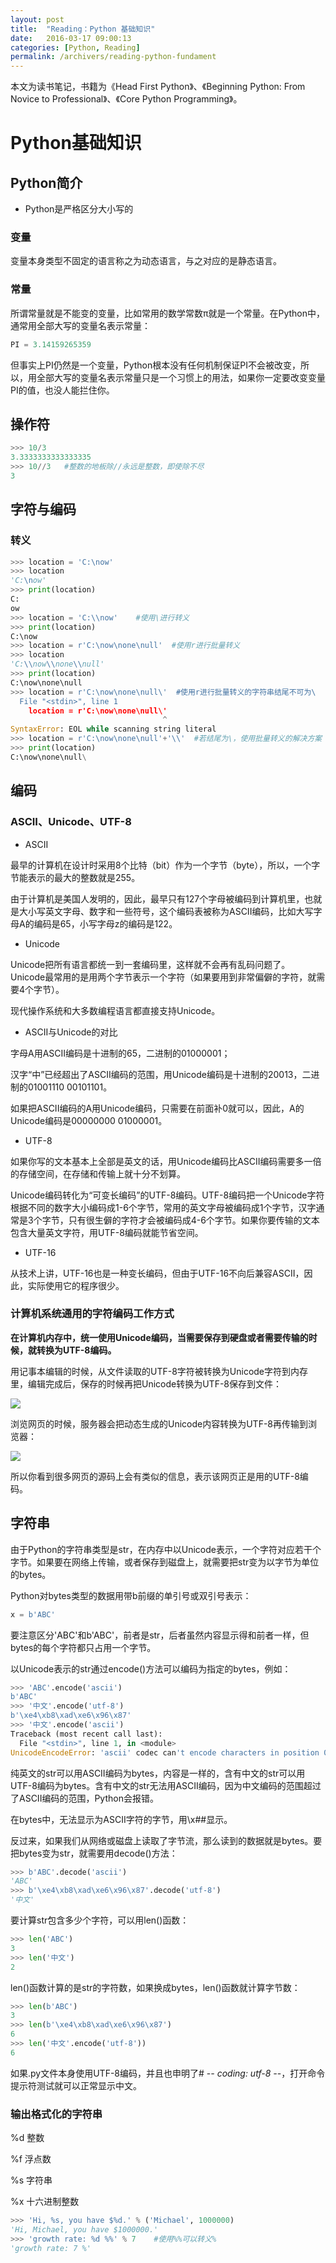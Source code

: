 ```yaml
---
layout: post
title:  "Reading：Python 基础知识"
date:   2016-03-17 09:00:13
categories: [Python, Reading]
permalink: /archivers/reading-python-fundament
---
```

本文为读书笔记，书籍为《Head First Python》、《Beginning Python: From Novice to Professional》、《Core Python Programming》。

# Python基础知识

##	Python简介

- Python是严格区分大小写的

### 变量

变量本身类型不固定的语言称之为动态语言，与之对应的是静态语言。

### 常量

所谓常量就是不能变的变量，比如常用的数学常数π就是一个常量。在Python中，通常用全部大写的变量名表示常量：

```python
PI = 3.14159265359
```

但事实上PI仍然是一个变量，Python根本没有任何机制保证PI不会被改变，所以，用全部大写的变量名表示常量只是一个习惯上的用法，如果你一定要改变变量PI的值，也没人能拦住你。

## 操作符

```python
>>> 10/3
3.3333333333333335
>>> 10//3   #整数的地板除//永远是整数，即使除不尽
3
```

## 字符与编码

### 转义

```python
>>> location = 'C:\now'
>>> location
'C:\now'
>>> print(location)
C:
ow
>>> location = 'C:\\now'    #使用\进行转义
>>> print(location)
C:\now
>>> location = r'C:\now\none\null'  #使用r进行批量转义
>>> location
'C:\\now\\none\\null'
>>> print(location)
C:\now\none\null
>>> location = r'C:\now\none\null\'  #使用r进行批量转义的字符串结尾不可为\
  File "<stdin>", line 1
    location = r'C:\now\none\null\'
                                  ^
SyntaxError: EOL while scanning string literal
>>> location = r'C:\now\none\null'+'\\'  #若结尾为\，使用批量转义的解决方案
>>> print(location)
C:\now\none\null\
```

## 编码

### ASCII、Unicode、UTF-8

- ASCII

最早的计算机在设计时采用8个比特（bit）作为一个字节（byte），所以，一个字节能表示的最大的整数就是255。

由于计算机是美国人发明的，因此，最早只有127个字母被编码到计算机里，也就是大小写英文字母、数字和一些符号，这个编码表被称为ASCII编码，比如大写字母A的编码是65，小写字母z的编码是122。

- Unicode

Unicode把所有语言都统一到一套编码里，这样就不会再有乱码问题了。
Unicode最常用的是用两个字节表示一个字符（如果要用到非常偏僻的字符，就需要4个字节）。

现代操作系统和大多数编程语言都直接支持Unicode。

- ASCII与Unicode的对比

字母A用ASCII编码是十进制的65，二进制的01000001；

汉字“中”已经超出了ASCII编码的范围，用Unicode编码是十进制的20013，二进制的01001110 00101101。

如果把ASCII编码的A用Unicode编码，只需要在前面补0就可以，因此，A的Unicode编码是00000000 01000001。

- UTF-8

如果你写的文本基本上全部是英文的话，用Unicode编码比ASCII编码需要多一倍的存储空间，在存储和传输上就十分不划算。

Unicode编码转化为“可变长编码”的UTF-8编码。UTF-8编码把一个Unicode字符根据不同的数字大小编码成1-6个字节，常用的英文字母被编码成1个字节，汉字通常是3个字节，只有很生僻的字符才会被编码成4-6个字节。如果你要传输的文本包含大量英文字符，用UTF-8编码就能节省空间。

- UTF-16

从技术上讲，UTF-16也是一种变长编码，但由于UTF-16不向后兼容ASCII，因此，实际使用它的程序很少。

### 计算机系统通用的字符编码工作方式

**在计算机内存中，统一使用Unicode编码，当需要保存到硬盘或者需要传输的时候，就转换为UTF-8编码。**

用记事本编辑的时候，从文件读取的UTF-8字符被转换为Unicode字符到内存里，编辑完成后，保存的时候再把Unicode转换为UTF-8保存到文件：

![](http://github.com/thegofind/thegofind.github.io/raw/master/img/00002.png)

浏览网页的时候，服务器会把动态生成的Unicode内容转换为UTF-8再传输到浏览器：

![](http://github.com/thegofind/thegofind.github.io/raw/master/img/00001.png)

所以你看到很多网页的源码上会有类似<meta charset="UTF-8" />的信息，表示该网页正是用的UTF-8编码。

## 字符串

由于Python的字符串类型是str，在内存中以Unicode表示，一个字符对应若干个字节。如果要在网络上传输，或者保存到磁盘上，就需要把str变为以字节为单位的bytes。

Python对bytes类型的数据用带b前缀的单引号或双引号表示：

```python
x = b'ABC'
```

要注意区分'ABC'和b'ABC'，前者是str，后者虽然内容显示得和前者一样，但bytes的每个字符都只占用一个字节。

以Unicode表示的str通过encode()方法可以编码为指定的bytes，例如：

```python
>>> 'ABC'.encode('ascii')
b'ABC'
>>> '中文'.encode('utf-8')
b'\xe4\xb8\xad\xe6\x96\x87'
>>> '中文'.encode('ascii')
Traceback (most recent call last):
  File "<stdin>", line 1, in <module>
UnicodeEncodeError: 'ascii' codec can't encode characters in position 0-1: ordinal not in range(128)
```

纯英文的str可以用ASCII编码为bytes，内容是一样的，含有中文的str可以用UTF-8编码为bytes。含有中文的str无法用ASCII编码，因为中文编码的范围超过了ASCII编码的范围，Python会报错。

在bytes中，无法显示为ASCII字符的字节，用\x##显示。

反过来，如果我们从网络或磁盘上读取了字节流，那么读到的数据就是bytes。要把bytes变为str，就需要用decode()方法：

```python
>>> b'ABC'.decode('ascii')
'ABC'
>>> b'\xe4\xb8\xad\xe6\x96\x87'.decode('utf-8')
'中文'
```

要计算str包含多少个字符，可以用len()函数：

```python
>>> len('ABC')
3
>>> len('中文')
2
```

len()函数计算的是str的字符数，如果换成bytes，len()函数就计算字节数：

```python
>>> len(b'ABC')
3
>>> len(b'\xe4\xb8\xad\xe6\x96\x87')
6
>>> len('中文'.encode('utf-8'))
6
```

如果.py文件本身使用UTF-8编码，并且也申明了# -*- coding: utf-8 -*-，打开命令提示符测试就可以正常显示中文。

### 输出格式化的字符串

%d	整数

%f	浮点数

%s	字符串

%x	十六进制整数

```python
>>> 'Hi, %s, you have $%d.' % ('Michael', 1000000)
'Hi, Michael, you have $1000000.'
>>> 'growth rate: %d %%' % 7    #使用%%可以转义%
'growth rate: 7 %'
```